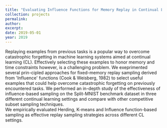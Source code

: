 ```yaml
---
title: "Evaluating Influence Functions for Memory Replay in Continual Learning"
collection: projects
permalink:
author: 
excerpt:
date: 2019-05-01
year: 2019
---
```

Replaying examples from previous tasks is a popular way to overcome catastrophic forgetting in machine learning systems
aimed at continual learning (CL). Effectively selecting these examples to honor memory and time constraints however, is a 
challenging problem. We exeprimented several prin-cipled approaches for fixed-memory replay sampling derived from
'Influence' functions (Cook & Weisberg, 1982) to select useful examples that could help overcome catastrophic forgetting 
on previously encountered  tasks. We  performed  an in-depth study of the effectiveness of influence-based sampling on the 
Split-MNIST benchmark dataset in three different continual learning settings and compare with other competitive subset sampling techniques.  
We empirically evaluated Herding, K-means and Influence function-based sampling as effective replay sampling strategies across different CL settings.
